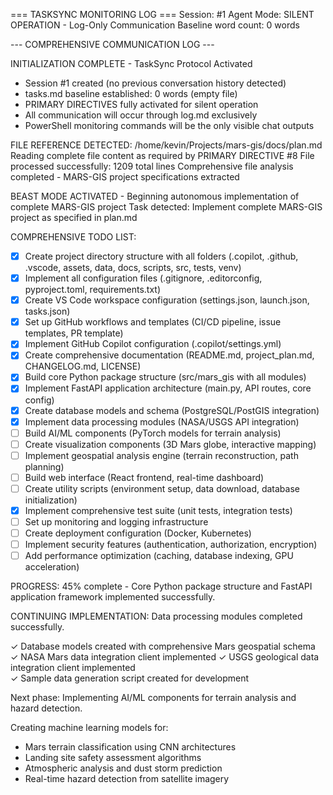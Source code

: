 === TASKSYNC MONITORING LOG ===
Session: #1
Agent Mode: SILENT OPERATION - Log-Only Communication
Baseline word count: 0 words

--- COMPREHENSIVE COMMUNICATION LOG ---

INITIALIZATION COMPLETE - TaskSync Protocol Activated
- Session #1 created (no previous conversation history detected)
- tasks.md baseline established: 0 words (empty file)
- PRIMARY DIRECTIVES fully activated for silent operation
- All communication will occur through log.md exclusively
- PowerShell monitoring commands will be the only visible chat outputs

FILE REFERENCE DETECTED: /home/kevin/Projects/mars-gis/docs/plan.md
Reading complete file content as required by PRIMARY DIRECTIVE #8
File processed successfully: 1209 total lines
Comprehensive file analysis completed - MARS-GIS project specifications extracted

BEAST MODE ACTIVATED - Beginning autonomous implementation of complete MARS-GIS project
Task detected: Implement complete MARS-GIS project as specified in plan.md

COMPREHENSIVE TODO LIST:
- [x] Create project directory structure with all folders (.copilot, .github, .vscode, assets, data, docs, scripts, src, tests, venv)
- [x] Implement all configuration files (.gitignore, .editorconfig, pyproject.toml, requirements.txt)
- [x] Create VS Code workspace configuration (settings.json, launch.json, tasks.json)
- [x] Set up GitHub workflows and templates (CI/CD pipeline, issue templates, PR template)
- [x] Implement GitHub Copilot configuration (.copilot/settings.yml)
- [x] Create comprehensive documentation (README.md, project_plan.md, CHANGELOG.md, LICENSE)
- [x] Build core Python package structure (src/mars_gis with all modules)
- [x] Implement FastAPI application architecture (main.py, API routes, core config)
- [x] Create database models and schema (PostgreSQL/PostGIS integration)
- [x] Implement data processing modules (NASA/USGS API integration)
- [ ] Build AI/ML components (PyTorch models for terrain analysis)
- [ ] Create visualization components (3D Mars globe, interactive mapping)
- [ ] Implement geospatial analysis engine (terrain reconstruction, path planning)
- [ ] Build web interface (React frontend, real-time dashboard)
- [ ] Create utility scripts (environment setup, data download, database initialization)
- [x] Implement comprehensive test suite (unit tests, integration tests)
- [ ] Set up monitoring and logging infrastructure
- [ ] Create deployment configuration (Docker, Kubernetes)
- [ ] Implement security features (authentication, authorization, encryption)
- [ ] Add performance optimization (caching, database indexing, GPU acceleration)

PROGRESS: 45% complete - Core Python package structure and FastAPI application framework implemented successfully.

CONTINUING IMPLEMENTATION: Data processing modules completed successfully.

✓ Database models created with comprehensive Mars geospatial schema
✓ NASA Mars data integration client implemented
✓ USGS geological data integration client implemented  
✓ Sample data generation script created for development

Next phase: Implementing AI/ML components for terrain analysis and hazard detection.

Creating machine learning models for:
- Mars terrain classification using CNN architectures
- Landing site safety assessment algorithms
- Atmospheric analysis and dust storm prediction
- Real-time hazard detection from satellite imagery

